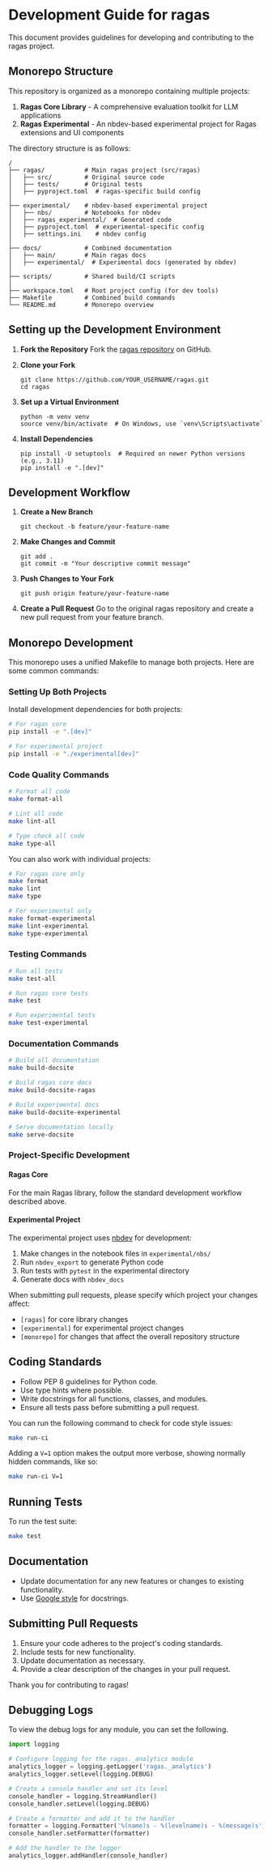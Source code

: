 # Development Guide for ragas

This document provides guidelines for developing and contributing to the ragas project.

## Monorepo Structure

This repository is organized as a monorepo containing multiple projects:

1. **Ragas Core Library** - A comprehensive evaluation toolkit for LLM applications
2. **Ragas Experimental** - An nbdev-based experimental project for Ragas extensions and UI components

The directory structure is as follows:

```
/
├── ragas/           # Main ragas project (src/ragas)
│   ├── src/         # Original source code
│   ├── tests/       # Original tests
│   ├── pyproject.toml  # ragas-specific build config
│
├── experimental/    # nbdev-based experimental project
│   ├── nbs/         # Notebooks for nbdev  
│   ├── ragas_experimental/  # Generated code
│   ├── pyproject.toml  # experimental-specific config
│   ├── settings.ini    # nbdev config
│
├── docs/            # Combined documentation
│   ├── main/        # Main ragas docs
│   ├── experimental/  # Experimental docs (generated by nbdev)
│
├── scripts/         # Shared build/CI scripts
│
├── workspace.toml   # Root project config (for dev tools)
├── Makefile         # Combined build commands
└── README.md        # Monorepo overview
```

## Setting up the Development Environment

1. **Fork the Repository**
   Fork the [ragas repository](https://github.com/explodinggradients/ragas) on GitHub.

2. **Clone your Fork**
   ```
   git clone https://github.com/YOUR_USERNAME/ragas.git
   cd ragas
   ```

3. **Set up a Virtual Environment**
   ```
   python -m venv venv
   source venv/bin/activate  # On Windows, use `venv\Scripts\activate`
   ```

4. **Install Dependencies**
   ```
   pip install -U setuptools  # Required on newer Python versions (e.g., 3.11)
   pip install -e ".[dev]"
   ```

## Development Workflow

1. **Create a New Branch**
   ```
   git checkout -b feature/your-feature-name
   ```

2. **Make Changes and Commit**
   ```
   git add .
   git commit -m "Your descriptive commit message"
   ```

3. **Push Changes to Your Fork**
   ```
   git push origin feature/your-feature-name
   ```

4. **Create a Pull Request**
   Go to the original ragas repository and create a new pull request from your feature branch.

## Monorepo Development

This monorepo uses a unified Makefile to manage both projects. Here are some common commands:

### Setting Up Both Projects

Install development dependencies for both projects:
```bash
# For ragas core
pip install -e ".[dev]"

# For experimental project
pip install -e "./experimental[dev]"
```

### Code Quality Commands

```bash
# Format all code
make format-all

# Lint all code
make lint-all

# Type check all code
make type-all
```

You can also work with individual projects:

```bash
# For ragas core only
make format
make lint
make type

# For experimental only
make format-experimental
make lint-experimental
make type-experimental
```

### Testing Commands

```bash
# Run all tests
make test-all

# Run ragas core tests
make test

# Run experimental tests
make test-experimental
```

### Documentation Commands

```bash
# Build all documentation
make build-docsite

# Build ragas core docs
make build-docsite-ragas

# Build experimental docs
make build-docsite-experimental

# Serve documentation locally
make serve-docsite
```

### Project-Specific Development

#### Ragas Core
For the main Ragas library, follow the standard development workflow described above.

#### Experimental Project
The experimental project uses [nbdev](https://nbdev.fast.ai/) for development:

1. Make changes in the notebook files in `experimental/nbs/`
2. Run `nbdev_export` to generate Python code
3. Run tests with `pytest` in the experimental directory
4. Generate docs with `nbdev_docs`

When submitting pull requests, please specify which project your changes affect:
- `[ragas]` for core library changes
- `[experimental]` for experimental project changes
- `[monorepo]` for changes that affect the overall repository structure

## Coding Standards

- Follow PEP 8 guidelines for Python code.
- Use type hints where possible.
- Write docstrings for all functions, classes, and modules.
- Ensure all tests pass before submitting a pull request.

You can run the following command to check for code style issues:
```bash
make run-ci
```

Adding a `V=1` option makes the output more verbose, showing normally hidden commands, like so:
```bash
make run-ci V=1
```

## Running Tests

To run the test suite:

```bash
make test
```

## Documentation

- Update documentation for any new features or changes to existing functionality.
- Use [Google style](https://sphinxcontrib-napoleon.readthedocs.io/en/latest/example_google.html) for docstrings.

## Submitting Pull Requests

1. Ensure your code adheres to the project's coding standards.
2. Include tests for new functionality.
3. Update documentation as necessary.
4. Provide a clear description of the changes in your pull request.

Thank you for contributing to ragas!


## Debugging Logs

To view the debug logs for any module, you can set the following.
```py
import logging

# Configure logging for the ragas._analytics module
analytics_logger = logging.getLogger('ragas._analytics')
analytics_logger.setLevel(logging.DEBUG)

# Create a console handler and set its level
console_handler = logging.StreamHandler()
console_handler.setLevel(logging.DEBUG)

# Create a formatter and add it to the handler
formatter = logging.Formatter('%(name)s - %(levelname)s - %(message)s')
console_handler.setFormatter(formatter)

# Add the handler to the logger
analytics_logger.addHandler(console_handler)
```